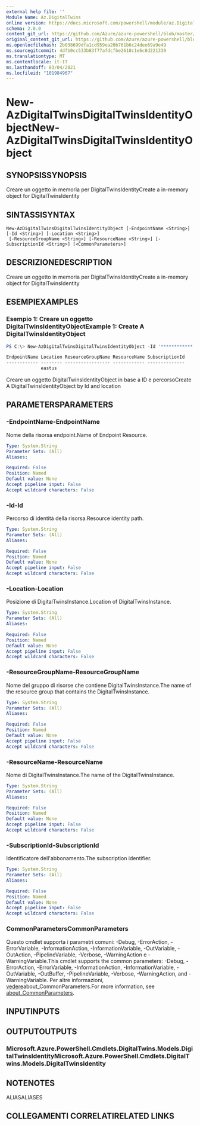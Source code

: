 ```yaml
---
external help file: ''
Module Name: Az.DigitalTwins
online version: https://docs.microsoft.com/powershell/module/az.DigitalTwins/new-AzDigitalTwinsDigitalTwinsIdentityObject
schema: 2.0.0
content_git_url: https://github.com/Azure/azure-powershell/blob/master/src/DigitalTwins/help/New-AzDigitalTwinsDigitalTwinsIdentityObject.md
original_content_git_url: https://github.com/Azure/azure-powershell/blob/master/src/DigitalTwins/help/New-AzDigitalTwinsDigitalTwinsIdentityObject.md
ms.openlocfilehash: 2b038699dfa1cd959ea20b761b6c24dee69a9e49
ms.sourcegitcommit: 4dfb0cc533b83f77afdcfbe2618c1e6c8d221330
ms.translationtype: MT
ms.contentlocale: it-IT
ms.lasthandoff: 03/04/2021
ms.locfileid: "101984967"
---
```

# <span data-ttu-id="cf89e-101">New-AzDigitalTwinsDigitalTwinsIdentityObject</span><span class="sxs-lookup"><span data-stu-id="cf89e-101">New-AzDigitalTwinsDigitalTwinsIdentityObject</span></span>

## <span data-ttu-id="cf89e-102">SYNOPSIS</span><span class="sxs-lookup"><span data-stu-id="cf89e-102">SYNOPSIS</span></span>
<span data-ttu-id="cf89e-103">Creare un oggetto in memoria per DigitalTwinsIdentity</span><span class="sxs-lookup"><span data-stu-id="cf89e-103">Create a in-memory object for DigitalTwinsIdentity</span></span>

## <span data-ttu-id="cf89e-104">SINTASSI</span><span class="sxs-lookup"><span data-stu-id="cf89e-104">SYNTAX</span></span>

```
New-AzDigitalTwinsDigitalTwinsIdentityObject [-EndpointName <String>] [-Id <String>] [-Location <String>]
 [-ResourceGroupName <String>] [-ResourceName <String>] [-SubscriptionId <String>] [<CommonParameters>]
```

## <span data-ttu-id="cf89e-105">DESCRIZIONE</span><span class="sxs-lookup"><span data-stu-id="cf89e-105">DESCRIPTION</span></span>
<span data-ttu-id="cf89e-106">Creare un oggetto in memoria per DigitalTwinsIdentity</span><span class="sxs-lookup"><span data-stu-id="cf89e-106">Create a in-memory object for DigitalTwinsIdentity</span></span>

## <span data-ttu-id="cf89e-107">ESEMPI</span><span class="sxs-lookup"><span data-stu-id="cf89e-107">EXAMPLES</span></span>

### <span data-ttu-id="cf89e-108">Esempio 1: Creare un oggetto DigitalTwinsIdentityObject</span><span class="sxs-lookup"><span data-stu-id="cf89e-108">Example 1: Create A DigitalTwinsIdentityObject</span></span>
```powershell
PS C:\> New-AzDigitalTwinsDigitalTwinsIdentityObject -Id '************' -Location eastus

EndpointName Location ResourceGroupName ResourceName SubscriptionId
------------ -------- ----------------- ------------ --------------
             eastus
```

<span data-ttu-id="cf89e-109">Creare un oggetto DigitalTwinsIdentityObject in base a ID e percorso</span><span class="sxs-lookup"><span data-stu-id="cf89e-109">Create A DigitalTwinsIdentityObject by Id and location</span></span>

## <span data-ttu-id="cf89e-110">PARAMETERS</span><span class="sxs-lookup"><span data-stu-id="cf89e-110">PARAMETERS</span></span>

### <span data-ttu-id="cf89e-111">-EndpointName</span><span class="sxs-lookup"><span data-stu-id="cf89e-111">-EndpointName</span></span>
<span data-ttu-id="cf89e-112">Nome della risorsa endpoint.</span><span class="sxs-lookup"><span data-stu-id="cf89e-112">Name of Endpoint Resource.</span></span>

```yaml
Type: System.String
Parameter Sets: (All)
Aliases:

Required: False
Position: Named
Default value: None
Accept pipeline input: False
Accept wildcard characters: False
```

### <span data-ttu-id="cf89e-113">-Id</span><span class="sxs-lookup"><span data-stu-id="cf89e-113">-Id</span></span>
<span data-ttu-id="cf89e-114">Percorso di identità della risorsa.</span><span class="sxs-lookup"><span data-stu-id="cf89e-114">Resource identity path.</span></span>

```yaml
Type: System.String
Parameter Sets: (All)
Aliases:

Required: False
Position: Named
Default value: None
Accept pipeline input: False
Accept wildcard characters: False
```

### <span data-ttu-id="cf89e-115">-Location</span><span class="sxs-lookup"><span data-stu-id="cf89e-115">-Location</span></span>
<span data-ttu-id="cf89e-116">Posizione di DigitalTwinsInstance.</span><span class="sxs-lookup"><span data-stu-id="cf89e-116">Location of DigitalTwinsInstance.</span></span>

```yaml
Type: System.String
Parameter Sets: (All)
Aliases:

Required: False
Position: Named
Default value: None
Accept pipeline input: False
Accept wildcard characters: False
```

### <span data-ttu-id="cf89e-117">-ResourceGroupName</span><span class="sxs-lookup"><span data-stu-id="cf89e-117">-ResourceGroupName</span></span>
<span data-ttu-id="cf89e-118">Nome del gruppo di risorse che contiene DigitalTwinsInstance.</span><span class="sxs-lookup"><span data-stu-id="cf89e-118">The name of the resource group that contains the DigitalTwinsInstance.</span></span>

```yaml
Type: System.String
Parameter Sets: (All)
Aliases:

Required: False
Position: Named
Default value: None
Accept pipeline input: False
Accept wildcard characters: False
```

### <span data-ttu-id="cf89e-119">-ResourceName</span><span class="sxs-lookup"><span data-stu-id="cf89e-119">-ResourceName</span></span>
<span data-ttu-id="cf89e-120">Nome di DigitalTwinsInstance.</span><span class="sxs-lookup"><span data-stu-id="cf89e-120">The name of the DigitalTwinsInstance.</span></span>

```yaml
Type: System.String
Parameter Sets: (All)
Aliases:

Required: False
Position: Named
Default value: None
Accept pipeline input: False
Accept wildcard characters: False
```

### <span data-ttu-id="cf89e-121">-SubscriptionId</span><span class="sxs-lookup"><span data-stu-id="cf89e-121">-SubscriptionId</span></span>
<span data-ttu-id="cf89e-122">Identificatore dell'abbonamento.</span><span class="sxs-lookup"><span data-stu-id="cf89e-122">The subscription identifier.</span></span>

```yaml
Type: System.String
Parameter Sets: (All)
Aliases:

Required: False
Position: Named
Default value: None
Accept pipeline input: False
Accept wildcard characters: False
```

### <span data-ttu-id="cf89e-123">CommonParameters</span><span class="sxs-lookup"><span data-stu-id="cf89e-123">CommonParameters</span></span>
<span data-ttu-id="cf89e-124">Questo cmdlet supporta i parametri comuni: -Debug, -ErrorAction, -ErrorVariable, -InformationAction, -InformationVariable, -OutVariable, -OutAction, -PipelineVariable, -Verbose, -WarningAction e -WarningVariable.</span><span class="sxs-lookup"><span data-stu-id="cf89e-124">This cmdlet supports the common parameters: -Debug, -ErrorAction, -ErrorVariable, -InformationAction, -InformationVariable, -OutVariable, -OutBuffer, -PipelineVariable, -Verbose, -WarningAction, and -WarningVariable.</span></span> <span data-ttu-id="cf89e-125">Per altre informazioni, [vedere](http://go.microsoft.com/fwlink/?LinkID=113216)about_CommonParameters.</span><span class="sxs-lookup"><span data-stu-id="cf89e-125">For more information, see [about_CommonParameters](http://go.microsoft.com/fwlink/?LinkID=113216).</span></span>

## <span data-ttu-id="cf89e-126">INPUT</span><span class="sxs-lookup"><span data-stu-id="cf89e-126">INPUTS</span></span>

## <span data-ttu-id="cf89e-127">OUTPUT</span><span class="sxs-lookup"><span data-stu-id="cf89e-127">OUTPUTS</span></span>

### <span data-ttu-id="cf89e-128">Microsoft.Azure.PowerShell.Cmdlets.DigitalTwins.Models.DigitalTwinsIdentity</span><span class="sxs-lookup"><span data-stu-id="cf89e-128">Microsoft.Azure.PowerShell.Cmdlets.DigitalTwins.Models.DigitalTwinsIdentity</span></span>

## <span data-ttu-id="cf89e-129">NOTE</span><span class="sxs-lookup"><span data-stu-id="cf89e-129">NOTES</span></span>

<span data-ttu-id="cf89e-130">ALIAS</span><span class="sxs-lookup"><span data-stu-id="cf89e-130">ALIASES</span></span>

## <span data-ttu-id="cf89e-131">COLLEGAMENTI CORRELATI</span><span class="sxs-lookup"><span data-stu-id="cf89e-131">RELATED LINKS</span></span>


